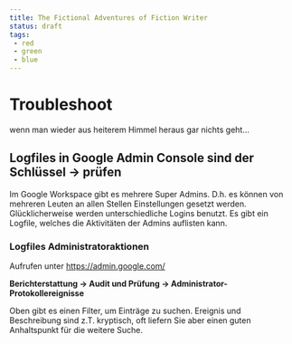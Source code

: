 ```yaml
---
title: The Fictional Adventures of Fiction Writer
status: draft
tags: 
 - red
 - green
 - blue
---
```


# Troubleshoot
wenn man wieder aus heiterem Himmel heraus gar nichts geht...
## Logfiles in Google Admin Console sind der Schlüssel -> prüfen

Im Google Workspace gibt es mehrere Super Admins. D.h. es können von mehreren Leuten an allen Stellen Einstellungen gesetzt werden. 
Glücklicherweise werden unterschiedliche Logins benutzt. Es gibt ein Logfile, welches die Aktivitäten der Admins auflisten kann. 

### Logfiles Administratoraktionen
Aufrufen unter https://admin.google.com/

**Berichterstattung -> Audit und Prüfung -> Administrator-Protokollereignisse**

Oben gibt es einen Filter, um Einträge zu suchen. 
Ereignis und Beschreibung sind z.T. kryptisch, oft liefern Sie aber einen guten Anhaltspunkt für die weitere Suche. 
